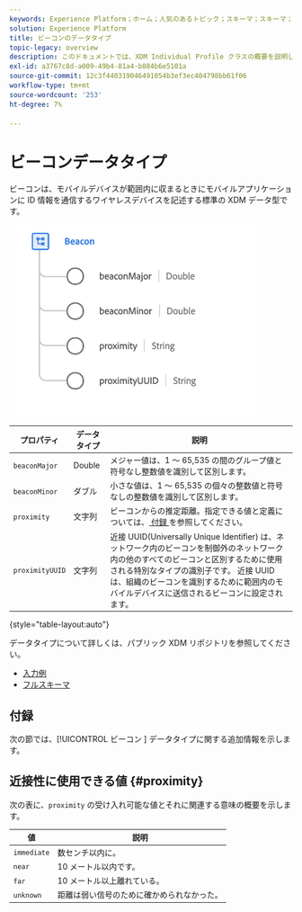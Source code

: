 ```yaml
---
keywords: Experience Platform；ホーム；人気のあるトピック；スキーマ；スキーマ；XDM；フィールド；スキーマ；スキーマ；ビーコン；インタラクションの詳細；データ型；データ型；
solution: Experience Platform
title: ビーコンのデータタイプ
topic-legacy: overview
description: このドキュメントでは、XDM Individual Profile クラスの概要を説明します。
exl-id: a3767c8d-a009-49b4-81a4-b084b6e5101a
source-git-commit: 12c3f440319046491054b3ef3ec404798bb61f06
workflow-type: tm+mt
source-wordcount: '253'
ht-degree: 7%

---
```


#  ビーコンデータタイプ

 ビーコンは、モバイルデバイスが範囲内に収まるときにモバイルアプリケーションに ID 情報を通信するワイヤレスデバイスを記述する標準の XDM データ型です。

<img src="../images/data-types/beacon.png" width="450" /><br />

| プロパティ | データタイプ | 説明 |
| --- | --- | --- |
| `beaconMajor` | Double | メジャー値は、1 ～ 65,535 の間のグループ値と符号なし整数値を識別して区別します。 |
| `beaconMinor` | ダブル | 小さな値は、1 ～ 65,535 の個々の整数値と符号なしの整数値を識別して区別します。 |
| `proximity` | 文字列 | ビーコンからの推定距離。指定できる値と定義については、[ 付録 ](#proximity) を参照してください。 |
| `proximityUUID` | 文字列 | 近接 UUID(Universally Unique Identifier) は、ネットワーク内のビーコンを制御外のネットワーク内の他のすべてのビーコンと区別するために使用される特別なタイプの識別子です。 近接 UUID は、組織のビーコンを識別するために範囲内のモバイルデバイスに送信されるビーコンに設定されます。 |

{style=&quot;table-layout:auto&quot;}

データタイプについて詳しくは、パブリック XDM リポジトリを参照してください。

* [入力例](https://github.com/adobe/xdm/blob/master/components/datatypes/deprecated/beacon-interaction-details.example.1.json)
* [フルスキーマ](https://github.com/adobe/xdm/blob/master/components/datatypes/deprecated/beacon-interaction-details.schema.json)

## 付録

次の節では、[!UICONTROL  ビーコン ] データタイプに関する追加情報を示します。

## 近接性に使用できる値 {#proximity}

次の表に、`proximity` の受け入れ可能な値とそれに関連する意味の概要を示します。

| 値 | 説明 |
| --- | --- |
| `immediate` | 数センチ以内に。 |
| `near` | 10 メートル以内です。 |
| `far` | 10 メートル以上離れている。 |
| `unknown` | 距離は弱い信号のために確かめられなかった。 |
